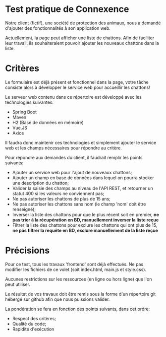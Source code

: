 # Test pratique de Connexence

Notre client (fictif), une société de protection des animaux, nous a demandé d'ajouter des fonctionnalités à son application web.

Actuellement, la page peut afficher une liste de chattons. Afin de faciliter leur travail, ils souhaiteraient pouvoir ajouter les nouveaux chattons dans la liste.

# Critères

Le formulaire est déjà présent et fonctionnel dans la page, votre tâche consiste alors à développer le service web pour accueillir les chattons!

Le serveur web contenu dans ce répertoire est développé avec les technologies suivantes:

- Spring Boot
- Maven
- H2 (Base de données en mémoire)
- Vue.JS
- Axios 

Il faudra donc maintenir ces technologies et simplement ajouter le service web et les champs nécessaires pour répondre au critère.

Pour répondre aux demandes du client, il faudrait remplir les points suivants:

- Ajouter un service web pour l'ajout de nouveaux chattons;
- Ajouter un champ en base de données dans lequel on pourra stocker une description du chatton;
- Valider la saisie des champs au niveau de l'API REST, et retourner un statut 400 si les valeurs ne conviennent pas;
- Ne pas autoriser les chattons de plus de 15 ans;
- Ne pas autoriser les chattons sans nom (le champ 'nom' doit être renseigné);
- Inverser la liste des chattons pour que le plus récent soit en premier, **ne pas trier à la récupération en BD, manuellement inverser la liste reçue**
- Filtrer la liste des chattons pour exclure les chattons qui ont plus de 15, **ne pas filtrer la requête en BD, exclure manuellement de la liste reçue**

# Précisions

Pour ce test, tous les travaux 'frontend' sont déjà effectués. Ne pas modifier les fichiers de ce volet (soit index.html, main.js et style.css).

Aucunes restrictions sur les ressources (en ligne ou hors ligne) que l'on peut utiliser.

Le résultat de vos travaux doit être remis sous la forme d'un répertoire git hébergé sur github afin que nous puissions valider.

La pondération se fera en fonction des points suivants, dans cet ordre:

- Respect des critères;
- Qualité du code;
- Rapidité d'exécution
